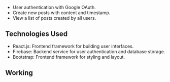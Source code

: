 
- User authentication with Google OAuth.
- Create new posts with content and timestamp.
- View a list of posts created by all users.

## Technologies Used

- React.js: Frontend framework for building user interfaces.
- Firebase: Backend service for user authentication and database storage.
- Bootstrap: Frontend framework for styling and layout.

## Working 

